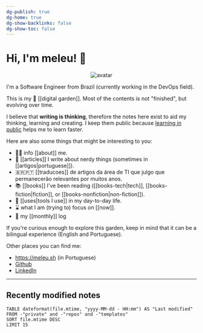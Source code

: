 ```yaml
---
dg-publish: true
dg-home: true
dg-show-backlinks: false
dg-show-toc: false
---
```

# Hi, I'm meleu! 👋

<div style="text-align: center">
  <img src="https://github.com/meleu.png?size=120" alt="avatar">
</div>

I'm a Software Engineer from Brazil (currently working in the DevOps field).

This is my 🌱 [[digital garden]]. Most of the contents is not "finished", but evolving over time.

I believe that **writing is thinking**, therefore the notes here exist to aid my thinking, learning and creating. I keep them public because [learning in public](https://www.swyx.io/learn-in-public/) helps me to learn faster.

Here are also some things that might be interesting to you:

- 🧑‍💻 info [[about]] me.
- 📰 [[articles]] I write about nerdy things (sometimes in [[artigos|portuguese]]).
- 🇧🇷🇵🇹 [[traducoes]] de artigos da área de TI que julgo que permanecerão relevantes por muitos anos.
- 📚 [[books]] I've been reading ([[books-tech|tech]], [[books-fiction|fiction]], or [[books-nonfiction|non-fiction]]).
- 🧰 [[uses|tools I use]] in my day-to-day life.
- ⌛ what I am (trying to) focus on [[now]].
- 📝 my [[monthly]] log

If you're curious enough to explore this garden, keep in mind that it can be a bilingual experience (English and Portuguese).

Other places you can find me:

- <https://meleu.sh> (in Portuguese)
- [Github](https://github.com/meleu)
- [LinkedIn](https://www.linkedin.com/in/meleu/)

---

## Recently modified notes

```dataview
TABLE dateformat(file.mtime, "yyyy-MM-dd - HH:mm") AS "Last modified"
FROM -"private" and -"repos" and -"templates"
SORT file.mtime DESC
LIMIT 15
```
